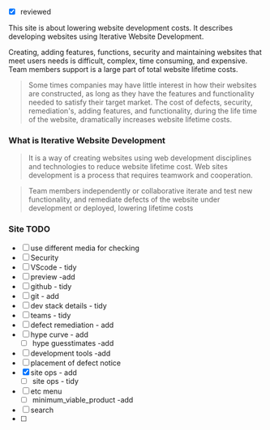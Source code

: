 

- [x] reviewed

This site is about lowering website development costs. It describes developing websites using Iterative Website Development.

Creating, adding features, functions, security and maintaining websites that meet users needs is difficult, complex, time consuming, and expensive. Team members support is a large part of total website  lifetime costs.

> Some times companies may have little interest in how their websites are constructed, as long as they have the features and functionality needed to satisfy their target market. The cost of defects, security, remediation's, adding features, and functionality, during the life time of the website, dramatically increases website lifetime costs.


### What is Iterative Website Development

>It is a way of creating websites using web development disciplines and technologies to reduce website lifetime cost. Web sites  development is a process that requires teamwork and cooperation. 

>Team members independently or collaborative iterate and test new functionality, and remediate defects of the website under development or deployed, lowering   lifetime costs
>

### Site TODO

- [ ] use different media for checking
- [ ] Security
- [ ] VScode - tidy
- [ ] preview -add
- [ ] github - tidy
- [ ] git - add
- [ ] dev stack details - tidy
- [ ] teams - tidy
- [ ] defect remediation - add
- [ ] hype curve - add
    - [ ] hype guesstimates -add
- [ ] development tools -add
- [ ] placement of defect notice
- [x] site ops - add
    - [ ] site ops - tidy
- [ ] etc menu
    - [ ] minimum_viable_product -add
- [ ] search
- [ ] 
